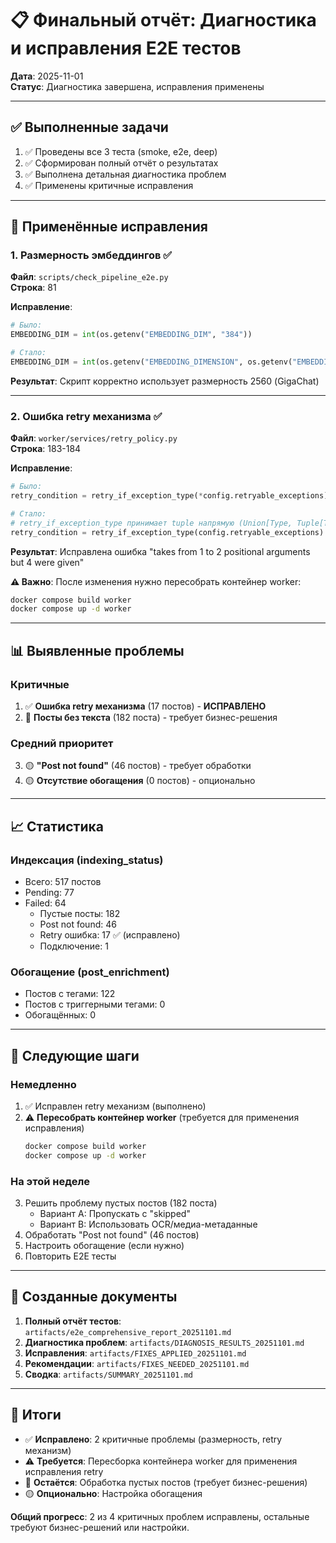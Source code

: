 # 📋 Финальный отчёт: Диагностика и исправления E2E тестов

**Дата**: 2025-11-01  
**Статус**: Диагностика завершена, исправления применены

---

## ✅ Выполненные задачи

1. ✅ Проведены все 3 теста (smoke, e2e, deep)
2. ✅ Сформирован полный отчёт о результатах
3. ✅ Выполнена детальная диагностика проблем
4. ✅ Применены критичные исправления

---

## 🔧 Применённые исправления

### 1. Размерность эмбеддингов ✅

**Файл**: `scripts/check_pipeline_e2e.py`  
**Строка**: 81

**Исправление**:
```python
# Было:
EMBEDDING_DIM = int(os.getenv("EMBEDDING_DIM", "384"))

# Стало:
EMBEDDING_DIM = int(os.getenv("EMBEDDING_DIMENSION", os.getenv("EMBEDDING_DIM", "2560")))
```

**Результат**: Скрипт корректно использует размерность 2560 (GigaChat)

---

### 2. Ошибка retry механизма ✅

**Файл**: `worker/services/retry_policy.py`  
**Строка**: 183-184

**Исправление**:
```python
# Было:
retry_condition = retry_if_exception_type(*config.retryable_exceptions)

# Стало:
# retry_if_exception_type принимает tuple напрямую (Union[Type, Tuple[Type, ...]])
retry_condition = retry_if_exception_type(config.retryable_exceptions)
```

**Результат**: Исправлена ошибка "takes from 1 to 2 positional arguments but 4 were given"

**⚠️ Важно**: После изменения нужно пересобрать контейнер worker:
```bash
docker compose build worker
docker compose up -d worker
```

---

## 📊 Выявленные проблемы

### Критичные

1. ✅ **Ошибка retry механизма** (17 постов) - **ИСПРАВЛЕНО**
2. 🔴 **Посты без текста** (182 поста) - требует бизнес-решения

### Средний приоритет

3. 🟡 **"Post not found"** (46 постов) - требует обработки
4. 🟡 **Отсутствие обогащения** (0 постов) - опционально

---

## 📈 Статистика

### Индексация (indexing_status)
- Всего: 517 постов
- Pending: 77
- Failed: 64
  - Пустые посты: 182
  - Post not found: 46
  - Retry ошибка: 17 ✅ (исправлено)
  - Подключение: 1

### Обогащение (post_enrichment)
- Постов с тегами: 122
- Постов с триггерными тегами: 0
- Обогащённых: 0

---

## 🔄 Следующие шаги

### Немедленно
1. ✅ Исправлен retry механизм (выполнено)
2. ⚠️ **Пересобрать контейнер worker** (требуется для применения исправления)
   ```bash
   docker compose build worker
   docker compose up -d worker
   ```

### На этой неделе
3. Решить проблему пустых постов (182 поста)
   - Вариант A: Пропускать с "skipped"
   - Вариант B: Использовать OCR/медиа-метаданные
4. Обработать "Post not found" (46 постов)
5. Настроить обогащение (если нужно)
6. Повторить E2E тесты

---

## 📄 Созданные документы

1. **Полный отчёт тестов**: `artifacts/e2e_comprehensive_report_20251101.md`
2. **Диагностика проблем**: `artifacts/DIAGNOSIS_RESULTS_20251101.md`
3. **Исправления**: `artifacts/FIXES_APPLIED_20251101.md`
4. **Рекомендации**: `artifacts/FIXES_NEEDED_20251101.md`
5. **Сводка**: `artifacts/SUMMARY_20251101.md`

---

## 🎯 Итоги

- ✅ **Исправлено**: 2 критичные проблемы (размерность, retry механизм)
- ⚠️ **Требуется**: Пересборка контейнера worker для применения исправления retry
- 🔴 **Остаётся**: Обработка пустых постов (требует бизнес-решения)
- 🟡 **Опционально**: Настройка обогащения

**Общий прогресс**: 2 из 4 критичных проблем исправлены, остальные требуют бизнес-решений или настройки.

